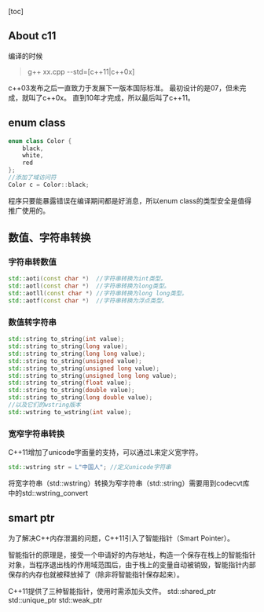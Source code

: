 [toc]

## About c11

编译的时候
> g++ xx.cpp --std=[c\+\+11|c\+\+0x]

c\+\+03发布之后一直致力于发展下一版本国际标准。
最初设计的是07，但未完成，就叫了c\+\+0x。
直到10年才完成，所以最后叫了c\+\+11。


## enum class

```cpp
enum class Color {
	black,
	white,
	red
};
//添加了域访问符
Color c = Color::black;
```

程序只要能暴露错误在编译期间都是好消息，所以enum class的类型安全是值得推广使用的。


## 数值、字符串转换
### 字符串转数值
```cpp
std::aoti(const char *)  //字符串转换为int类型。
std::aotl(const char *)  //字符串转换为long类型。
std::aotll(const char *) //字符串转换为long long类型。
std::aotf(const char *)  //字符串转换为浮点类型。
```

### 数值转字符串
```cpp
std::string to_string(int value);
std::string to_string(long value);
std::string to_string(long long value);
std::string to_string(unsigned value);
std::string to_string(unsigned long value);
std::string to_string(unsigned long long value);
std::string to_string(float value);
std::string to_string(double value);
std::string to_string(long double value);
//以及它们的wstring版本
std::wstring to_wstring(int value);
```


### 宽窄字符串转换
C++11增加了unicode字面量的支持，可以通过L来定义宽字符。
```cpp
std::wstring str = L"中国人"; //定义unicode字符串
```

将宽字符串（std::wstring）转换为窄字符串（std::string）需要用到codecvt库中的std::wstring_convert


## smart ptr
为了解决C++内存泄漏的问题，C++11引入了智能指针（Smart Pointer）。

智能指针的原理是，接受一个申请好的内存地址，构造一个保存在栈上的智能指针对象，当程序退出栈的作用域范围后，由于栈上的变量自动被销毁，智能指针内部保存的内存也就被释放掉了（除非将智能指针保存起来）。

C++11提供了三种智能指针，使用时需添加头文件<memory>。
std::shared_ptr
std::unique_ptr
std::weak_ptr

